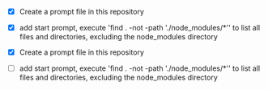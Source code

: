 
- [x] Create a prompt file in this repository
- [x] add start prompt, execute 'find . -not -path './node_modules/*'' to list all files and directories, excluding the node_modules directory

- [x] Create a prompt file in this repository
- [ ] add start prompt, execute 'find . -not -path './node_modules/*'' to list all files and directories, excluding the node_modules directory